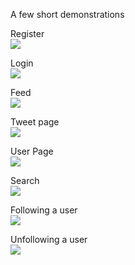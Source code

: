 A few short demonstrations

Register                    
![](https://thumbs.gfycat.com/InbornThinCockatiel-size_restricted.gif)

Login                    
![](https://thumbs.gfycat.com/GrizzledWellmadeLacewing-size_restricted.gif)

Feed                   
![](https://thumbs.gfycat.com/LargeDiscreteAnglerfish-size_restricted.gif)

Tweet page                     
![](https://thumbs.gfycat.com/GrouchySeparateIchidna-size_restricted.gif)

User Page                  
![](https://thumbs.gfycat.com/DeficientSpectacularBedlingtonterrier-size_restricted.gif)

Search                 
![](https://thumbs.gfycat.com/EssentialKindBluebottle-size_restricted.gif)

Following a user               
![](https://thumbs.gfycat.com/UnhealthyCompassionateAmericanshorthair-size_restricted.gif)

Unfollowing a user           
![](https://thumbs.gfycat.com/NimbleFormalFoxterrier-size_restricted.gif)
